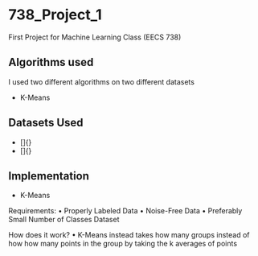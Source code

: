 # 738_Project_1
First Project for Machine Learning Class (EECS 738)

## Algorithms used
I used two different algorithms on two different datasets
- K-Means

## Datasets Used
- []{}
- []{}

## Implementation
- K-Means 

Requirements:
• Properly Labeled Data
• Noise-Free Data
• Preferably Small Number of Classes Dataset

How does it work?
• K-Means instead takes how many groups instead of how how many points in the group by taking the k averages of points
